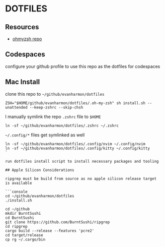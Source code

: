 # DOTFILES

## Resources

- [ohmyzsh repo](https://github.com/ohmyzsh/ohmyzsh)

## Codespaces

configure your github profile to use this repo as the dotfiles for codespaces

## Mac Install

clone this repo to `~/github/evanharmon/dotfiles`

```console
ZSH="$HOME/github/evanharmon/dotfiles/.oh-my-zsh" sh install.sh --unattended --keep-zshrc --skip-chsh
```

I manually symlink the repo `.zshrc` file to `$HOME`

```console
ln -sf ~/github/evanharmon/dotfiles/.zshrc ~/.zshrc
```

`~/.config/*` files get symlinked as well
```console
ln -sf ~/github/evanharmon/dotfiles/.config/nvim ~/.config/nvim
ln -sf ~/github/evanharmon/dotfiles/.config/kitty ~/.config/kitty
`

run dotfiles install script to install necessary packages and tooling

## Apple Silicon Considerations

ripgrep must be build from source as no apple silicon release target is available

```console
cd ~/github/evanharmon/dotfiles
./install.sh
```

```console
cd ~/github
mkdir BurntSushi
cd BurntSushi
git clone https://github.com/BurntSushi/ripgrep
cd ripgrep
cargo build --release --features 'pcre2'
cd target/release
cp rg ~/.cargo/bin
```
